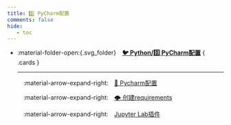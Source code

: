 ```yaml
---
title: 0️⃣ PyCharm配置
comments: false
hide:
   - toc
---
```


<div class="grid cards index-info" markdown>

-   :material-folder-open:{.svg_folder}&emsp;__[🐦 Python/0️⃣ PyCharm配置](./index.md)__
{ .cards }

	---

	&emsp;:material-arrow-expand-right:&emsp;[🎤 Pycharm配置](./A.md)

	&emsp;:material-arrow-expand-right:&emsp;[🌩️ 创建requirements](./B.md)

	&emsp;:material-arrow-expand-right:&emsp;[Jupyter Lab插件](./C.md)

</div>